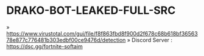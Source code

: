 # DRAKO-BOT-LEAKED-FULL-SRC


» https://www.virustotal.com/gui/file/f8f863fbd8f900d2f678c68b618bf3656378e877c776481b303edbf00ce9476d/detection
» Discord Server : https://dsc.gg/fortnite-softaim
